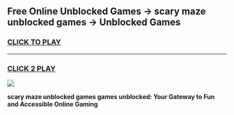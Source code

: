 
## Free Online Unblocked Games → scary maze unblocked games → Unblocked Games
<h3>
<a href="https://premium.freeplayer.one?title=scary_maze_unblocked_games&ref=21F">CLICK TO PLAY</a></h3>
<hr>

<h3>
<a href="https://premium.freeplayer.one?title=scary_maze_unblocked_games&ref=21F">CLICK 2 PLAY</a>
  
</h3>

<a href="https://premium.freeplayer.one?title=scary_maze_unblocked_games&ref=21F/"><img src="https://clearcache.store/games.png"></a>


**scary maze unblocked games games unblocked: Your Gateway to Fun and Accessible Online Gaming**
